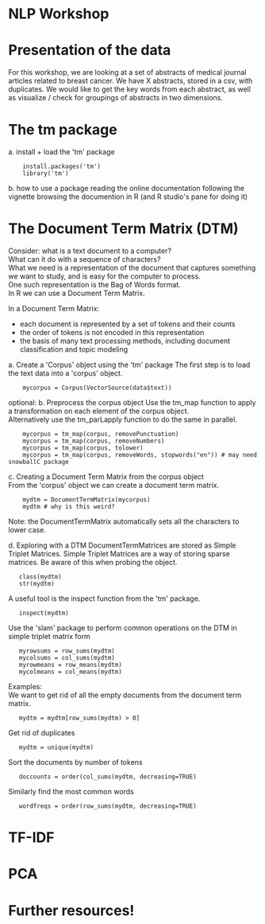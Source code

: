 NLP Workshop
===

Presentation of the data
==

For this workshop, we are looking at a set of abstracts of medical journal articles related to breast cancer.
We have X abstracts, stored in a csv, with duplicates. 
We would like to get the key words from each abstract, as well as visualize / check for groupings of abstracts in two dimensions.

The tm package
==

a. install + load the 'tm' package
```
    install.packages('tm')
    library('tm')
```
b. how to use a package
    reading the online documentation
    following the vignette
    browsing the documention in R (and R studio's pane for doing it)
   
The Document Term Matrix (DTM)
==

Consider: what is a text document to a computer?  
What can it do with a sequence of characters?  
What we need is a representation of the document that captures something we want to study, and is easy for the computer to process.  
One such representation is the Bag of Words format.   
In R we can use a Document Term Matrix.  


In a Document Term Matrix:
  - each document is represented by a set of tokens and their counts  
  - the order of tokens is not encoded in this representation  
  - the basis of many text processing methods, including document classification and topic modeling  

a.  Create a 'Corpus' object using the 'tm' package
The first step is to load the text data into a 'corpus' object.
```
    mycorpus = Corpus(VectorSource(data$text))
```

optional:
b.  Preprocess the corpus object
Use the tm_map function to apply a transformation on each element of the corpus object.  
Alternatively use the tm_parLapply function to do the same in parallel.
```
    mycorpus = tm_map(corpus, removePunctuation)
    mycorpus = tm_map(corpus, removeNumbers)
    mycorpus = tm_map(corpus, tolower)
    mycorpus = tm_map(corpus, removeWords, stopwords("en")) # may need snowballC package
```
c. Creating a Document Term Matrix from the corpus object    
From the 'corpus' object we can create a document term matrix.
```
    mydtm = DocumentTermMatrix(mycorpus)
    mydtm # why is this weird?
```
Note: the DocumentTermMatrix automatically sets all the characters to lower case.

d. Exploring with a DTM
DocumentTermMatrices are stored as Simple Triplet Matrices.
Simple Triplet Matrices are a way of storing sparse matrices.
Be aware of this when probing the object.
```
   class(mydtm)
   str(mydtm)
```

A useful tool is the inspect function from the 'tm' package.
```
   inspect(mydtm)
```

Use the 'slam' package to perform common operations on the DTM in simple triplet matrix form
```
   myrowsums = row_sums(mydtm)
   mycolsums = col_sums(mydtm)
   myrowmeans = row_means(mydtm)
   mycolmeans = col_means(mydtm)
```
Examples:  
We want to get rid of all the empty documents from the document term matrix.
```
   mydtm = mydtm[row_sums(mydtm) > 0]
```
Get rid of duplicates
```
   mydtm = unique(mydtm)
```
Sort the documents by number of tokens
```
   doccounts = order(col_sums(mydtm, decreasing=TRUE)
```
Similarly find the most common words
```
   wordfreqs = order(row_sums(mydtm, decreasing=TRUE)
``` 
TF-IDF
== 

PCA
==

Further resources!
==
